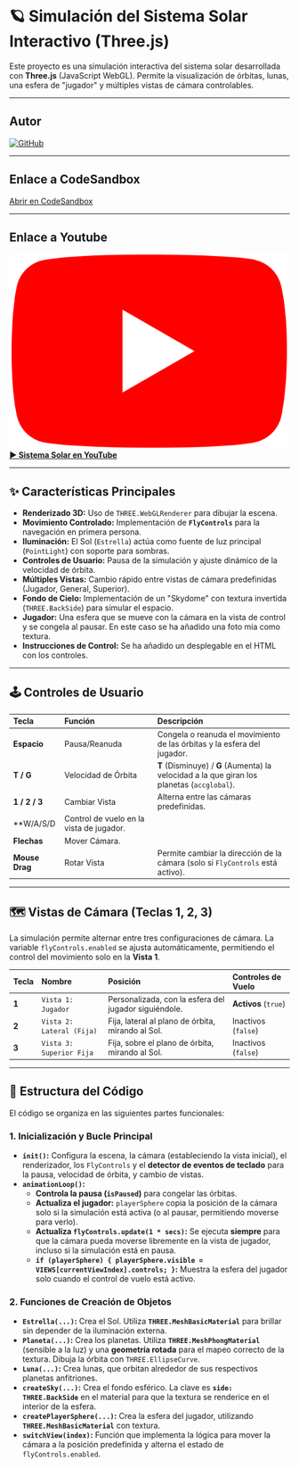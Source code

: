 # 🪐 Simulación del Sistema Solar Interactivo (Three.js)

Este proyecto es una simulación interactiva del sistema solar desarrollada con **Three.js** (JavaScript WebGL). Permite la visualización de órbitas, lunas, una esfera de "jugador" y múltiples vistas de cámara controlables.

---

## Autor
[![GitHub](https://img.shields.io/badge/GitHub-Carlos%20Falcón-red?style=flat-square&logo=github)](https://github.com/carlosfc02)

---

## Enlace a CodeSandbox
[Abrir en CodeSandbox](https://codesandbox.io/p/sandbox/ig2526-s7-forked-4hfvlh)

---

## Enlace a Youtube
[![YouTube](/src/Youtube_logo.png) **▶️ Sistema Solar en YouTube**](https://www.youtube.com/watch?v=v1IUo-N6F7I)

---

## ✨ Características Principales

* **Renderizado 3D:** Uso de `THREE.WebGLRenderer` para dibujar la escena.
* **Movimiento Controlado:** Implementación de **`FlyControls`** para la navegación en primera persona.
* **Iluminación:** El Sol (`Estrella`) actúa como fuente de luz principal (`PointLight`) con soporte para sombras.
* **Controles de Usuario:** Pausa de la simulación y ajuste dinámico de la velocidad de órbita.
* **Múltiples Vistas:** Cambio rápido entre vistas de cámara predefinidas (Jugador, General, Superior).
* **Fondo de Cielo:** Implementación de un "Skydome" con textura invertida (`THREE.BackSide`) para simular el espacio.
* **Jugador:** Una esfera que se mueve con la cámara en la vista de control y se congela al pausar. En este caso se ha añadido una foto mía como textura.
* **Instrucciones de Control:** Se ha añadido un desplegable en el HTML con los controles.  

---

## 🕹️ Controles de Usuario

| Tecla | Función | Descripción |
| :--- | :--- | :--- |
| **Espacio** | Pausa/Reanuda | Congela o reanuda el movimiento de las órbitas y la esfera del jugador. |
| **T / G** | Velocidad de Órbita | **T** (Disminuye) / **G** (Aumenta) la velocidad a la que giran los planetas (`accglobal`). |
| **1 / 2 / 3** | Cambiar Vista | Alterna entre las cámaras predefinidas. |
| **W/A/S/D | Control de vuelo en la vista de jugador.
| **Flechas** | Mover Cámara.
| **Mouse Drag** | Rotar Vista | Permite cambiar la dirección de la cámara (solo si `FlyControls` está activo). |

---

## 🗺️ Vistas de Cámara (Teclas 1, 2, 3)

La simulación permite alternar entre tres configuraciones de cámara. La variable `flyControls.enabled` se ajusta automáticamente, permitiendo el control del movimiento solo en la **Vista 1**.

| Tecla | Nombre | Posición | Controles de Vuelo |
| :--- | :--- | :--- | :--- |
| **1** | `Vista 1: Jugador` | Personalizada, con la esfera del jugador siguiéndole. | **Activos** (`true`) |
| **2** | `Vista 2: Lateral (Fija)` | Fija, lateral al plano de órbita, mirando al Sol. | Inactivos (`false`) |
| **3** | `Vista 3: Superior Fija` | Fija, sobre el plano de órbita, mirando al Sol. | Inactivos (`false`) |

---

## 🧩 Estructura del Código

El código se organiza en las siguientes partes funcionales:

### 1. Inicialización y Bucle Principal

* **`init()`:** Configura la escena, la cámara (estableciendo la vista inicial), el renderizador, los `FlyControls` y el **detector de eventos de teclado** para la pausa, velocidad de órbita, y cambio de vistas.
* **`animationLoop()`:** 
    * **Controla la pausa (`isPaused`)** para congelar las órbitas.
    * **Actualiza el jugador:** `playerSphere` copia la posición de la cámara solo si la simulación está activa (o al pausar, permitiendo moverse para verlo).
    * **Actualiza `flyControls.update(1 * secs)`:** Se ejecuta **siempre** para que la cámara pueda moverse libremente en la vista de jugador, incluso si la simulación está en pausa.
    * **`if (playerSphere) { playerSphere.visible = VIEWS[currentViewIndex].controls; }`:** Muestra la esfera del jugador solo cuando el control de vuelo está activo.

### 2. Funciones de Creación de Objetos

* **`Estrella(...)`:** Crea el Sol. Utiliza **`THREE.MeshBasicMaterial`** para brillar sin depender de la iluminación externa.
* **`Planeta(...)`:** Crea los planetas. Utiliza **`THREE.MeshPhongMaterial`** (sensible a la luz) y una **geometría rotada** para el mapeo correcto de la textura. Dibuja la órbita con `THREE.EllipseCurve`.
* **`Luna(...)`:** Crea lunas, que orbitan alrededor de sus respectivos planetas anfitriones.
* **`createSky(...)`:** Crea el fondo esférico. La clave es **`side: THREE.BackSide`** en el material para que la textura se renderice en el interior de la esfera.
* **`createPlayerSphere(...)`:** Crea la esfera del jugador, utilizando **`THREE.MeshBasicMaterial`** con textura.
* **`switchView(index)`:** Función que implementa la lógica para mover la cámara a la posición predefinida y alterna el estado de `flyControls.enabled`.
